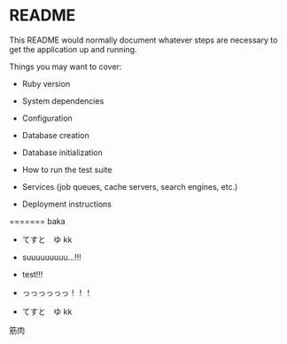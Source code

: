 # README

This README would normally document whatever steps are necessary to get the
application up and running.

Things you may want to cover:

* Ruby version

* System dependencies

* Configuration

* Database creation

* Database initialization

* How to run the test suite

* Services (job queues, cache servers, search engines, etc.)

* Deployment instructions

=======
 baka

* てすと　ゆ kk
* suuuuuuuuu...!!!
* test!!!
* っっっっっっ！！！



* てすと　ゆ kk

筋肉


